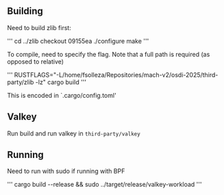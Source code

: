 
## Building

Need to build zlib first:

'''
cd ../zlib
checkout 09155ea
./configure
make
'''

To compile, need to specify the flag. Note that a full path is required (as
opposed to relative)

'''
RUSTFLAGS="-L/home/fsolleza/Repositories/mach-v2/osdi-2025/third-party/zlib -lz" cargo build
'''

This is encoded in `.cargo/config.toml'

## Valkey

Run build and run valkey in `third-party/valkey`

## Running

Need to run with sudo if running with BPF

'''
cargo build --release && sudo ../target/release/valkey-workload
'''

